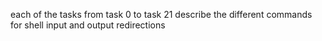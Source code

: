 each of the tasks from task 0 to task 21 describe the different commands for shell input and output redirections
